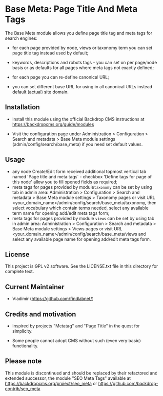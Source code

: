 Base Meta: Page Title And Meta Tags
===================================

The Base Meta module allows you define page title tag and meta tags 
for search engines:

 - for each page provided by node, views or taxonomy term you can set
   page title tag instead used by default;
 - keywords, descriptions and robots tags - you can set on per page/node 
   basis or as defaults for all pages where meta tags not exactly defined;
 - for each page you can re-define canonical URL;

 - you can set different base URL for using in all canonical URLs 
   instead default (actual) site domain.

Installation
------------

- Install this module using the official Backdrop CMS instructions at
  https://backdropcms.org/guide/modules

- Visit the configuration page under Administration > Configuration > 
  Search and metadata > Base Meta module settings (admin/config/search/base_meta) 
  if you need set default values.

Usage
-----
 - any node Create/Edit form received additional topmost vertical tab named 
   'Page title and meta tags' - checkbox 'Define tags for page of this node'
   allow you to fill opened fields as required;
 - meta tags for pages provided by module`taxonomy` can be set by using tab
   in admin area: Administration > Configuration > Search and metadata > 
   Base Meta module settings > Taxonomy pages or visit URL
   <your_domain_name>/admin/config/search/base_meta/taxonomy,
   then select vocabulary which contain terms needed, select any available 
   term name for opening add/edit meta tags form; 
 - meta tags for pages provided by module `views` can be set by using tab
   in admin area: Administration > Configuration > Search and metadata > 
   Base Meta module settings > Views pages or visit URL
   <your_domain_name>/admin/config/search/base_meta/views
   and select any available page name for opening add/edit meta tags form.  

License
-------

This project is GPL v2 software. See the LICENSE.txt file in this directory for
complete text.

Current Maintainer
------------------

- Vladimir (https://github.com/findlabnet/)

Credits and motivation
----------------------

- Inspired by projects "Metatag" and "Page Title" in the quest for simplicity.

- Some people cannot adopt CMS without such (even very basic) functionality.

Please note
---------------------
This module is discontinued and should be replaced by their refactored and extended successor, 
the module "SEO Meta Tags" available at https://backdropcms.org/project/seo_meta 
or https://github.com/backdrop-contrib/seo_meta

